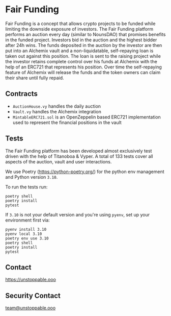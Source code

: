 # Fair Funding

Fair Funding is a concept that allows crypto projects to be funded while limiting the downside exposure of investors.
The Fair Funding platform performs an auction every day (similar to NounsDAO) that promises benefits in the funded project.
Investors bid in the auction and the highest bidder after 24h wins.
The funds deposited in the auction by the investor are then put into an Alchemix vault and a non-liquidatable, self-repaying loan is taken out against this position.
The loan is sent to the raising project while the investor retains complete control over his funds at Alchemix with the help of an ERC721 that represents his position. Over time the self-repaying feature of Alchemix will release the funds and the token owners can claim their share until fully repaid.

## Contracts
- `AuctionHouse.vy` handles the daily auction
- `Vault.vy` handles the Alchemix integration
- `MintableERC721.sol` is an OpenZeppelin based ERC721 implementation used to represent the financial positions in the vault


## Tests

The Fair Funding platform has been developed almost exclusively test driven with the help of Titanoboa & Vyper.
A total of 133 tests cover all aspects of the auction, vault and user interactions.

We use Poetry (https://python-poetry.org/) for the python env management and Python version `3.10`.

To run the tests run:
```
poetry shell
poetry install
pytest
```

If `3.10` is not your default version and you're using `pyenv`, set up your environment first via:

```
pyenv install 3.10
pyenv local 3.10
poetry env use 3.10
poetry shell
poetry install
pytest
```


## Contact
https://unstoppable.ooo


## Security Contact
team@unstoppable.ooo